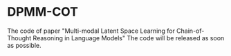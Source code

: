 # DPMM-COT
The code of paper "Multi-modal Latent Space Learning for Chain-of-Thought Reasoning in Language Models"
The code will be released as soon as possible.
